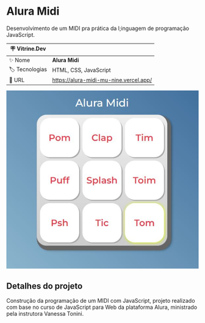 # Alura Midi
Desenvolvimento de um MIDI pra prática da l;inguagem de programação JavaScript.

| :placard: Vitrine.Dev |     |
| -------------  | --- |
| :sparkles: Nome        | **Alura Midi**
| :label: Tecnologias | HTML, CSS, JavaScript
| :rocket: URL         | https://alura-midi-mu-nine.vercel.app/

<!-- Inserir imagem com a #vitrinedev ao final do link -->
![capa portfolio](https://github.com/ArthurRodrigoM/Alura-Midi/blob/main/Alura%20Midi.JPG#vitrinedev)

## Detalhes do projeto

Construção da programação de um MIDI com JavaScript, projeto realizado com base no curso de JavaScript para Web da plataforma Alura, ministrado pela instrutora Vanessa Tonini.

